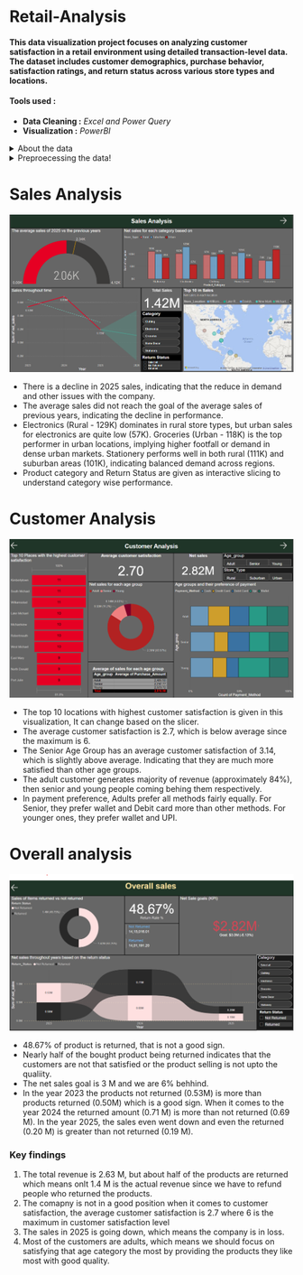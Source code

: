 # Retail-Analysis
#### This data visualization project focuses on analyzing customer satisfaction in a retail environment using detailed transaction-level data. The dataset includes customer demographics, purchase behavior, satisfaction ratings, and return status across various store types and locations. 

#### Tools used : 
* **Data Cleaning :** _Excel and Power Query_
* **Visualization :** _PowerBI_

<Details> 
<summary> About the data </summary>
  
1. Transaction_ID – A unique identifier assigned to each purchase transaction.
2. Customer_Name – The name of the customer who made the purchase.
3. Customer_Age – The age of the customer at the time of the transaction.
4. Store_Location – The geographic location or name of the store where the purchase occurred.
5. Store_Type – The classification of the store (e.g., Urban, Rural, Suburban).
6. Product_Category – The broader category under which the purchased item falls (e.g., Groceries, Clothing).
7. Product_Name – The specific name or brand of the purchased product.
8. Quantity – The number of units of the product purchased.
9. Purchase_Amount – The total monetary value of the transaction.
10. Discount_Applied – The discount rate applied to the transaction (in decimal or percentage).
11. Payment_Method – The mode of payment used by the customer (e.g., Credit Card, Cash).
12. Purchase_Date – The date when the transaction took place.
13. Customer_Satisfaction_Rating – A numeric score representing the customer's satisfaction with the purchase.
14. Return_Status – Indicates whether the product was returned or not (e.g., Yes, No, Returned).
</Details> 

<details> <summary>Preproecessing the data! </summary>

In this **Customer_Age** have so many missing values, **Quantity** had so many null values and 0 as value, **Discount_Applied** had so many missing values, **Purchase_Date** had a non-unifrom format of date and **Return_status** also has non-unifrom datas.
By using Excel and PowerQuery, we can rectify these issues.
  
* Customer_Age - using "Fill" the values are filled from top to bottom, since there are nearly 50% of null values in the data, filling with Mean or median is not preffered.
* Quantity - using excel, I have filled the null and Zero values with 1.
* Discount_Applied -  The null values in this can be denoted as 0, since it means no discount is applied.
* Purchase_Date - using excel text formula, we can normalize the date fromat.
* Return_status- Using Excel If formula, I converted data into either "Returned" or "Not Returned"
</details>

# Sales Analysis

<img src = "https://github.com/Kriz-Griffin/Retail-Analysis/blob/bee9cab41b9e611d30bf83520fab1c06cd53b792/img/1.png">

* There is a decline in 2025 sales, indicating that the reduce in demand and other issues with the company.
* The average sales did not reach the goal of the average sales of previous years, indicating the decline in performance.
* Electronics (Rural - 129K) dominates in rural store types, but urban sales for electronics are quite low (57K). Groceries (Urban - 118K) is the top performer in urban locations, implying higher footfall or demand in dense urban markets. Stationery performs well in both rural (111K) and suburban areas (101K), indicating balanced demand across regions.
* Product category and Return Status are given as interactive slicing to understand category wise performance.


# Customer Analysis

<img src = "https://github.com/Kriz-Griffin/Retail-Analysis/blob/bee9cab41b9e611d30bf83520fab1c06cd53b792/img/2.png">

* The top 10 locations with highest customer satisfaction is given in this visualization, It can change based on the slicer.
* The average customer satisfaction is 2.7, which is below average since the maximum is 6.
* The Senior Age Group has an average customer satisfaction of 3.14, which is slightly above average. Indicating that they are much more satisfied than other age groups.
* The adult customer generates majority of revenue (approximately 84%), then senior and young people coming behing them respectively.
* In payment preference, Adults prefer all methods fairly equally. For Senior, they prefer wallet and Debit card more than other methods. For younger ones, they prefer wallet and UPI.

# Overall analysis

<img src = "https://github.com/Kriz-Griffin/Retail-Analysis/blob/bee9cab41b9e611d30bf83520fab1c06cd53b792/img/3.png">

* 48.67% of product is returned, that is not a good sign.
* Nearly half of the bought product being returned indicates that the customers are not that satisfied or the product selling is not upto the qualiity.
* The net sales goal is 3 M and we are 6% behhind.
* In the year 2023 the products not returned (0.53M) is more than products returned (0.50M) which is a good sign. When it comes to the year 2024 the returned amount (0.71 M) is more than not returned (0.69 M). In the year 2025, the sales even went down and even the returned (0.20 M) is greater than not returned (0.19 M).

### Key findings 
1. The total revenue is 2.63 M, but about half of the products are returned which means onlt 1.4 M is the actual revenue since we have to refund people who returned the products.
2. The comapny is not in a good position when it comes to customer satisfaction, the average customer satisfaction is 2.7 where 6 is the maximum in customer satisfaction level
3. The sales in 2025 is going down, which means the company is in loss.
4. Most of the customers are adults, which means we should focus on satisfying that age category the most by providing the products they like most with good quality.


